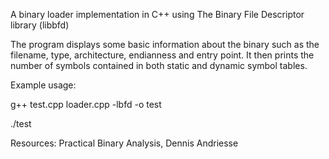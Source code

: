 A binary loader implementation in C++ using The Binary File Descriptor library (libbfd)

The program displays some basic information about the binary such as the filename, type, architecture, endianness and entry point. 
It then prints the number of symbols contained in both static and dynamic symbol tables. 

Example usage:

g++ test.cpp loader.cpp -lbfd -o test

./test <binary file>

Resources:
Practical Binary Analysis, Dennis Andriesse
